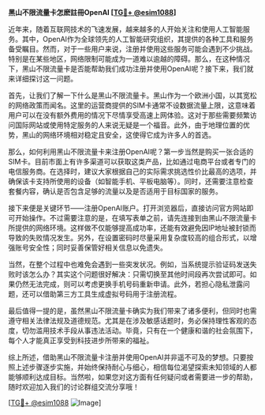 **黑山不限流量卡怎麽註冊OpenAI [[TG💪+ @esim1088](https://t.me/s/esim1088)]**

近年来，随着互联网技术的飞速发展，越来越多的人开始关注和使用人工智能服务。其中，OpenAI作为全球领先的人工智能研究组织，其提供的各种工具和服务备受瞩目。然而，对于一些用户来说，注册并使用这些服务可能会遇到不少挑战。特别是在某些地区，网络限制可能成为一道难以逾越的障碍。那么，在这种情况下，黑山不限流量卡是否能帮助我们成功注册并使用OpenAI呢？接下来，我们就来详细探讨这一问题。

首先，让我们了解一下什么是黑山不限流量卡。黑山作为一个欧洲小国，以其宽松的网络政策而闻名。这里的运营商提供的SIM卡通常不设数据流量上限，这意味着用户可以在没有额外费用的情况下尽情享受高速上网体验。这对于那些需要频繁访问国际网站或使用特定服务的人来说无疑是一个福音。此外，由于地理位置的优势，黑山的网络环境相对稳定且安全，这使得它成为许多人的首选。

那么，如何利用黑山不限流量卡来注册OpenAI呢？第一步当然是购买一张合适的SIM卡。目前市面上有许多渠道可以获取这类产品，比如通过电商平台或者专门的电信服务商。在选择时，建议大家根据自己的实际需求挑选性价比最高的选项，并确保该卡支持所使用的设备（如智能手机、平板电脑等）。同时，还需要注意检查套餐内容，确认是否包含足够的流量以及是否适用于目标国家的服务。

接下来便是关键环节——注册OpenAI账户。打开浏览器后，直接访问官方网站即可开始操作。不过需要注意的是，在填写表单之前，请先连接到由黑山不限流量卡所提供的网络环境。这样做不仅能够提高成功率，还能有效避免因IP地址被封锁而导致的失败情况发生。另外，在设置密码时尽量采用复杂度较高的组合形式，以增强账号安全性；同时妥善保管好相关信息以免遗失。

当然，在整个过程中也难免会遇到一些突发状况。例如，当系统提示验证码发送失败时该怎么办？其实这个问题很好解决：只需切换至其他时间段再次尝试即可。如果仍然无法完成，则可以考虑更换手机号码重新申请。此外，若担心隐私泄露问题，还可以借助第三方工具生成虚拟号码用于注册流程。

最后值得一提的是，虽然黑山不限流量卡确实为我们带来了诸多便利，但同时也需遵守相关法律法规及道德规范。尤其是在涉及敏感话题时，务必保持理性客观的态度，切勿滥用技术手段从事违法活动。毕竟，只有在一个健康和谐的社会氛围下，每个人才能真正享受到科技进步所带来的福祉。

综上所述，借助黑山不限流量卡注册并使用OpenAI并非遥不可及的梦想。只要按照上述步骤逐步实施，并始终保持耐心与细心，相信每位渴望探索未知领域的人都能够顺利达成目标。当然啦，如果您对这方面有任何疑问或者需要进一步的帮助，随时欢迎加入我们的讨论群组交流分享哦！

[[TG💪+ @esim1088](https://t.me/s/esim1088) ![Image](https://i.postimg.cc/4NQfJmqS/Snipaste-2025-05-13-00-14-12.png)]